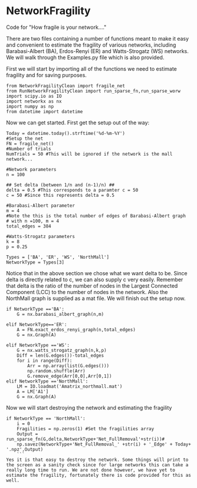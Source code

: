 # NetworkFragility
Code for "How fragile is your network...."

There are two files containing a number of functions meant to make it easy and convenient to estimate the fragility of various networks, including Barabasi-Albert (BA), Erdos-Renyi (ER) and Watts-Strogatz (WS) networks. We will walk through the Examples.py file which is also provided. 

First we will start by importing all of the functions we need to estimate fragility and for saving purposes.

```
from NetworkFragilityClean import fragile_net
from RunNetworkFragilityClean import run_sparse_fn,run_sparse_worw
import scipy.io as IO
import networkx as nx
import numpy as np
from datetime import datetime 
```

Now we can get started. First get the setup out of the way:

```
Today = datetime.today().strftime('%d-%m-%Y')
#Setup the net
FN = fragile_net()
#Number of trials
NumTrials = 50 #This will be ignored if the network is the mall network...

#Network parameters
n = 100

## Set delta (between 1/n and (n-1)/n) ##
delta = 0.5 #This corresponds to a paramter c = 50
c = 50 #Since this represents delta = 0.5

#Barabasi-Albert parameter
m = 4
#Note the this is the total number of edges of Barabasi-Albert graph
# with n =100, m = 4
total_edges = 384

#Watts-Strogatz parameters
k = 8
p = 0.25

Types = ['BA', 'ER', 'WS', 'NorthMall']
NetworkType = Types[3]
```
Notice that in the above section we chose what we want delta to be. Since delta is directly related to c, we can also supply c very easily. Remember that delta is the ratio of the number of nodes in the Largest Connected Component (LCC) to the number of nodes in the network. Also the NorthMall graph is supplied as a mat file. We will finish out the setup now.

```
if NetworkType =='BA':
    G = nx.barabasi_albert_graph(n,m)
    
elif NetworkType=='ER':
    A = FN.exact_erdos_renyi_graph(n,total_edges)
    G = nx.Graph(A)
    
elif NetworkType =='WS':
    G = nx.watts_strogatz_graph(n,k,p)
    Diff = len(G.edges())-total_edges
    for i in range(Diff):
        Arr = np.array(list(G.edges()))
        np.random.shuffle(Arr)
        G.remove_edge(Arr[0,0],Arr[0,1])
elif NetworkType =='NorthMall':
    LM = IO.loadmat('Amatrix_northmall.mat')
    A = LM['A1']
    G = nx.Graph(A)   
```

Now we will start destroying the network and estimating the fragility

```
if NetworkType == 'NorthMall':
    i = 0
    Fragilities = np.zeros(1) #Set the fragilities array
    Output = run_sparse_fn(G,delta,NetworkType+'Net_FullRemoval'+str(i))#
    np.savez(NetworkType+'Net_FullRemoval_' +str(i) + '_Edge' + Today+ '.npz',Output)
    ```
Yes it is that easy to destroy the network. Some things will print to the screen as a sanity check since for large networks this can take a really long time to run. We are not done however, we have yet to estimate the fragility, fortunately there is code provided for this as well.

